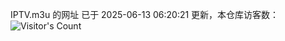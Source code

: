 IPTV.m3u 的网址 已于 2025-06-13 06:20:21 更新，本仓库访客数：![Visitor's Count](https://profile-counter.glitch.me/hero1898_tv/count.svg)
